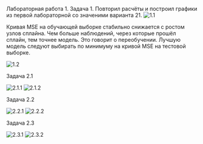 Лабораторная работа 1.
Задача 1.
Повторил расчёты и построил графики из первой лабораторной со значеними варианта 21.
![1.1](https://user-images.githubusercontent.com/94290501/193245197-b507c470-c6cd-49f0-91da-fdfb1ed83fd8.jpg)

Кривая MSE на обучающей выборке стабильно снижается с ростом узлов сплайна. Чем больше наблюдений, через которые прошёл сплайн, тем точнее модель. Это говорит о переобучении. Лучшую модель следуют выбирать по минимуму на кривой MSE на тестовой выборке.

![1.2](https://user-images.githubusercontent.com/94290501/193245237-94d7b223-1eed-4584-9d27-30e086684198.jpg)

Задача 2.1

![2.1.1](https://user-images.githubusercontent.com/94290501/193245259-abdce623-d41d-42c3-9c8a-a61e21cfcaa0.jpg)
![2.1.2](https://user-images.githubusercontent.com/94290501/193245270-3655588d-8b75-4ed4-8b05-bfb0f871e487.jpg)

Задача 2.2

![2.2.1](https://user-images.githubusercontent.com/94290501/193245282-3ac06cc3-392f-4942-b32b-b0bf72dd63a8.jpg)
![2.2.2](https://user-images.githubusercontent.com/94290501/193245289-077f5322-eb88-4167-b26a-bba6f06108fc.jpg)

Задача 2.3

![2.3.1](https://user-images.githubusercontent.com/94290501/193245303-34190b8c-2caa-4d34-ab27-61176c98ffde.jpg)
![2.3.2](https://user-images.githubusercontent.com/94290501/193245325-649fd5a6-2cf0-4b71-8a84-7d5e83fb8c54.jpg)
